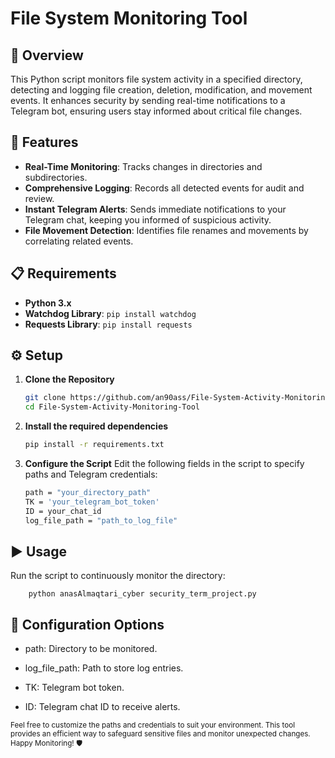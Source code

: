 # File System Monitoring Tool

## 📌 Overview
This Python script monitors file system activity in a specified directory, detecting and logging file creation, deletion, modification, and movement events. It enhances security by sending real-time notifications to a Telegram bot, ensuring users stay informed about critical file changes.

## 🚀 Features
- **Real-Time Monitoring**: Tracks changes in directories and subdirectories.
- **Comprehensive Logging**: Records all detected events for audit and review.
- **Instant Telegram Alerts**: Sends immediate notifications to your Telegram chat, keeping you informed of suspicious activity.
- **File Movement Detection**: Identifies file renames and movements by correlating related events.

## 📋 Requirements
- **Python 3.x**
- **Watchdog Library**: `pip install watchdog`
- **Requests Library**: `pip install requests`

## ⚙️ Setup
1. **Clone the Repository**
      ```bash
      git clone https://github.com/an90ass/File-System-Activity-Monitoring-Tool.git
      cd File-System-Activity-Monitoring-Tool

2. **Install the required dependencies**
    ```bash
    pip install -r requirements.txt

3. **Configure the Script**
Edit the following fields in the script to specify paths and Telegram credentials:
    ```bash
    path = "your_directory_path"
    TK = 'your_telegram_bot_token'
    ID = your_chat_id
    log_file_path = "path_to_log_file"

  ## ▶️ Usage
  Run the script to continuously monitor the directory:
  
        python anasAlmaqtari_cyber security_term_project.py
  
  ## 🔧 Configuration Options

- path: Directory to be monitored.

- log_file_path: Path to store log entries.

- TK: Telegram bot token.

- ID: Telegram chat ID to receive alerts.



<sub>Feel free to customize the paths and credentials to suit your environment. This tool provides an efficient way to safeguard sensitive files and monitor unexpected changes.
Happy Monitoring! 🛡️</sub>

